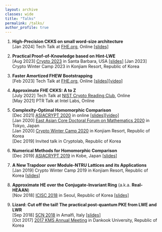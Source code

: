 ```yaml
---
layout: archive
classes: wide
title: "Talks"
permalink: /talks/
author_profile: true
---
```

1. **High-Precision CKKS on small word-size architecture**   
[Jan 2024] Tech Talk at [FHE.org](https://FHE.org), Online [[slides]](https://du1204.github.io/files/slide/Composite_Scaling_FHEorg.pdf)  
  
1. **Practical Proof-of-Knowledge based on Hint-LWE**   
[Aug 2023] [Crypto 2023](https://crypto.iacr.org/2023/) in Santa Barbara, USA [[slides]](https://du1204.github.io/files/slide/zkp_hintlwe_final.pdf) 
[Jan 2023] Crypto Winter Camp 2023 in Konjiam Resort, Republic of Korea   

1. **Faster Amortized FHEW Bootstrapping**   
[Feb 2023] Tech Talk at [FHE.org](https://FHE.org), Online [[slides]](https://drive.google.com/file/d/1FHH3KvbzUwt3z6dvlbfDXPbql42Yxrjz/view?pli=1)[[video]](https://www.youtube.com/watch?v=7wNXeLkHmuY&feature=youtu.be)

1. **Approximate FHE CKKS: A to Z**   
[July 2022] Tech Talk at [NIST Crypto Reading Club](https://csrc.nist.gov/Projects/crypto-reading-club), Online   
[May 2021] PTR Talk at Intel Labs, Online  

1. **Complexity-Optimal Homomorphic Comparison**  
[Dec 2021]      [ASIACRYPT 2020](https://asiacrypt.iacr.org/2020/) in online [[slides]](https://du1204.github.io/files/slide/Comparison_AC20_submit.pdf)[[video]](https://www.youtube.com/watch?v=FEmRhFC6z38)  
[Jan 2020]	[East Asian Core Doctoral Forum on Mathematics 2020](https://www.ms.u-tokyo.ac.jp/~yasuyuki/eacdfm2020.htm) in Tokyo, Japan  
[Jan 2020]	[Crypto Winter Camp 2020](https://sites.google.com/view/cryptowinter2020) in Konjiam Resort, Republic of Korea  
[Dec 2019]	Invited talk in Cryptolab, Republic of Korea

1. **Numerical Methods for Homomorphic Comparison**  
[Dec 2019]	[ASIACRYPT 2019](https://asiacrypt.iacr.org/2019/index.html) in Kobe, Japan [[slides]](https://du1204.github.io/files/slide/asiacrypt2019_comparison.pdf)

1. **A New Trapdoor over Module-NTRU Lattices and its Applications**  
[Jan 2019] Crypto Winter Camp 2019 in Konjiam Resort, Republic of Korea [[slides]](https://du1204.github.io/files/slide/gntru_signature.pdf)

1. **Approximate HE over the Conjugate-Invariant Ring** (a.k.a. **Real-HEAAN**)   
[Nov 2018]	[ICISC 2018](http://journalhome.ap-northeast-2.elasticbeanstalk.com/sites/icisc2018) in Seoul, Republic of Korea [[slides]](https://du1204.github.io/files/slide/Real-HEAAN_Seoul.pdf)

1. **Lizard: Cut off the tail! The practical post-quantum PKE from LWE and LWR**  
[Sep 2018]	[SCN 2018](http://scn.di.unisa.it/) in Amalfi, Italy [[slides]](https://du1204.github.io/files/slide/Lizard_Amalfi.pdf)  
[Oct 2017]	[2017 KMS Annual Meeting](http://www.kms.or.kr/meetings/fall2017/) in Dankook University, Republic of Korea